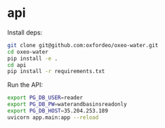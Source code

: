 # api

Install deps:
```bash
git clone git@github.com:oxfordeo/oxeo-water.git
cd oxeo-water
pip install -e .
cd api
pip install -r requirements.txt
```

Run the API:
```bash
export PG_DB_USER=reader
export PG_DB_PW=waterandbasinsreadonly
export PG_DB_HOST=35.204.253.189
uvicorn app.main:app --reload
```
